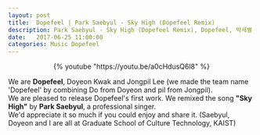 ```yaml
---
layout: post
title:  Dopefeel | Park Saebyul - Sky High (Dopefeel Remix)
description: Park Saebyul - Sky High (Dopefeel Remix), Dopefeel, 박새별
date:   2017-06-25 11:00:00
categories: Music Dopefeel
---
```


<p align="center">
{% youtube "https://youtu.be/a0cHdusQ6l8" %}
</p>


We are <strong>Dopefeel</strong>, Doyeon Kwak and Jongpil Lee (we made the team name 'Dopefeel' by combining Do from Doyeon and pil from Jongpil). <br/>
We are pleased to release Dopefeel's first work. We remixed the song <strong>"Sky High"</strong> by <strong>Park Saebyul</strong>, a professional singer. <br/>
We'd appreciate it so much if you could enjoy and share it. (Saebyul, Doyeon and I are all at Graduate School of Culture Technology, KAIST)

